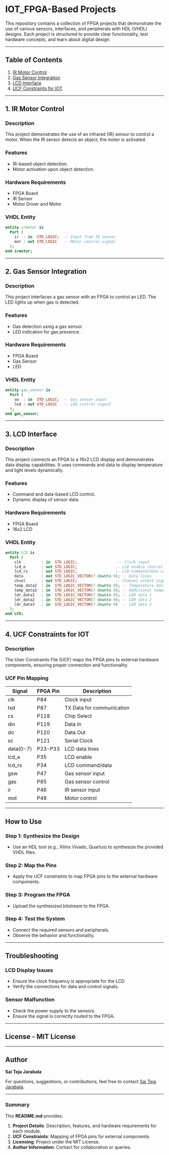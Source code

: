 # IOT_FPGA-Based Projects

This repository contains a collection of FPGA projects that demonstrate the use of various sensors, interfaces, and peripherals with HDL (VHDL) designs. Each project is structured to provide clear functionality, test hardware concepts, and learn about digital design.

---

## Table of Contents

1. [IR Motor Control](#1-ir-motor-control)
2. [Gas Sensor Integration](#2-gas-sensor-integration)
3. [LCD Interface](#3-lcd-interface)
4. [UCF Constraints for IOT](#4-ucf-constraints-for-iot)

---

## 1. IR Motor Control

### Description
This project demonstrates the use of an infrared (IR) sensor to control a motor. When the IR sensor detects an object, the motor is activated.

### Features
- IR-based object detection.
- Motor activation upon object detection.

### Hardware Requirements
- FPGA Board
- IR Sensor
- Motor Driver and Motor

### VHDL Entity
```vhdl
entity irmotor is
  Port (
    ir  : in  STD_LOGIC;  -- Input from IR sensor
    mot : out STD_LOGIC   -- Motor control signal
  );
end irmotor;
```

---

## 2. Gas Sensor Integration

### Description
This project interfaces a gas sensor with an FPGA to control an LED. The LED lights up when gas is detected.

### Features
- Gas detection using a gas sensor.
- LED indication for gas presence.

### Hardware Requirements
- FPGA Board
- Gas Sensor
- LED

### VHDL Entity
```vhdl
entity gas_sensor is
  Port (
    sw  : in  STD_LOGIC;  -- Gas sensor input
    led : out STD_LOGIC   -- LED control signal
  );
end gas_sensor;
```

---

## 3. LCD Interface

### Description
This project connects an FPGA to a 16x2 LCD display and demonstrates data display capabilities. It uses commands and data to display temperature and light levels dynamically.

### Features
- Command and data-based LCD control.
- Dynamic display of sensor data.

### Hardware Requirements
- FPGA Board
- 16x2 LCD

### VHDL Entity
```vhdl
entity LCD is
  Port (
    clk         : in  STD_LOGIC;                  -- Clock input
    lcd_e       : out STD_LOGIC;                 -- LCD enable control
    lcd_rs      : out STD_LOGIC;                 -- LCD command/data control
    data        : out STD_LOGIC_VECTOR(7 downto 0); -- Data lines
    chsel       : out STD_LOGIC;                 -- Channel select signal
    temp_data2  : in  STD_LOGIC_VECTOR(7 downto 0); -- Temperature data
    temp_data3  : in  STD_LOGIC_VECTOR(7 downto 0); -- Additional temperature data
    ldr_data1   : in  STD_LOGIC_VECTOR(7 downto 0); -- LDR data 1
    ldr_data2   : in  STD_LOGIC_VECTOR(7 downto 0); -- LDR data 2
    ldr_data3   : in  STD_LOGIC_VECTOR(7 downto 0)  -- LDR data 3
  );
end LCD;
```

---

## 4. UCF Constraints for IOT

### Description
The User Constraints File (UCF) maps the FPGA pins to external hardware components, ensuring proper connection and functionality.

### UCF Pin Mapping
| Signal       | FPGA Pin | Description                           |
|--------------|----------|---------------------------------------|
| clk          | P84      | Clock input                          |
| txd          | P87      | TX Data for communication            |
| cs           | P118     | Chip Select                          |
| din          | P119     | Data In                              |
| do           | P120     | Data Out                             |
| sc           | P121     | Serial Clock                         |
| data(0-7)    | P23-P33  | LCD data lines                       |
| lcd_e        | P35      | LCD enable                           |
| lcd_rs       | P34      | LCD command/data                     |
| gsw          | P47      | Gas sensor input                     |
| gas          | P85      | Gas sensor control                   |
| ir           | P46      | IR sensor input                      |
| mot          | P48      | Motor control                        |

---

## How to Use
### Step 1: Synthesize the Design
- Use an HDL tool (e.g., Xilinx Vivado, Quartus) to synthesize the provided VHDL files.

### Step 2: Map the Pins
- Apply the UCF constraints to map FPGA pins to the external hardware components.

### Step 3: Program the FPGA
- Upload the synthesized bitstream to the FPGA.

### Step 4: Test the System
- Connect the required sensors and peripherals.
- Observe the behavior and functionality.

---

## Troubleshooting
### LCD Display Issues
- Ensure the clock frequency is appropriate for the LCD.
- Verify the connections for data and control signals.

### Sensor Malfunction
- Check the power supply to the sensors.
- Ensure the signal is correctly routed to the FPGA.

---

## License - MIT License

---

## Author
**Sai Teja Jarabala**

For questions, suggestions, or contributions, feel free to contact [Sai Teja Jarabala](https://github.com/jsaiteja2001).

---

### Summary

This **README.md** provides:
1. **Project Details**: Description, features, and hardware requirements for each module.
2. **UCF Constraints**: Mapping of FPGA pins for external components.
3. **Licensing**: Project under the MIT License.
4. **Author Information**: Contact for collaboration or queries.
